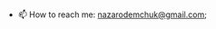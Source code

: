 - 📫 How to reach me: nazarodemchuk@gmail.com;

<!---
razan-mp4/razan-mp4 is a ✨ special ✨ repository because its `README.md` (this file) appears on your GitHub profile.
You can click the Preview link to take a look at your changes.
--->
